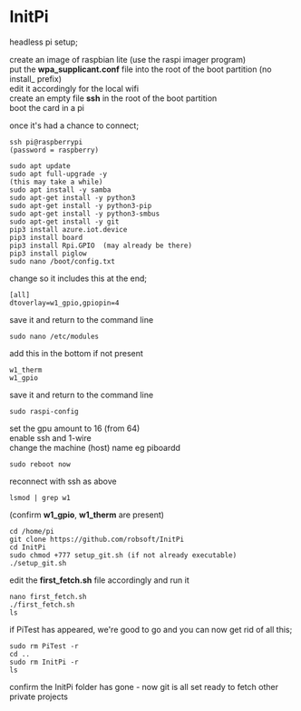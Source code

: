 # InitPi

headless pi setup;

create an image of raspbian lite (use the raspi imager program)  
put the __wpa_supplicant.conf__ file into the root of the boot partition (no install_ prefix)  
edit it accordingly for the local wifi  
create an empty file __ssh__ in the root of the boot partition  
boot the card in a pi  

once it's had a chance to connect;  
```
ssh pi@raspberrypi  
(password = raspberry)  

sudo apt update  
sudo apt full-upgrade -y
(this may take a while)
sudo apt install -y samba
sudo apt-get install -y python3
sudo apt-get install -y python3-pip
sudo apt-get install -y python3-smbus
sudo apt-get install -y git
pip3 install azure.iot.device
pip3 install board
pip3 install Rpi.GPIO  (may already be there)
pip3 install piglow
sudo nano /boot/config.txt
```
change so it includes this at the end;
```
[all]
dtoverlay=w1_gpio,gpiopin=4
```
save it and return to the command line
```
sudo nano /etc/modules
```
add this in the bottom if not present
```
w1_therm
w1_gpio
```
save it and return to the command line
```
sudo raspi-config
```
set the gpu amount to 16 (from 64)  
enable ssh and 1-wire  
change the machine (host) name eg piboardd  
```
sudo reboot now
```
reconnect with ssh as above
```
lsmod | grep w1
```
(confirm __w1_gpio__, __w1_therm__ are present)
```
cd /home/pi
git clone https://github.com/robsoft/InitPi
cd InitPi
sudo chmod +777 setup_git.sh (if not already executable)
./setup_git.sh
```
edit the __first_fetch.sh__ file accordingly and run it
```
nano first_fetch.sh
./first_fetch.sh
ls
```
if PiTest has appeared, we're good to go and you can now get rid of all this;
```
sudo rm PiTest -r
cd ..
sudo rm InitPi -r
ls
```
confirm the InitPi folder has gone - now git is all set ready to fetch other private projects
